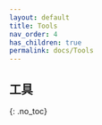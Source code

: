 ```yaml
---
layout: default
title: Tools
nav_order: 4
has_children: true
permalink: docs/Tools
---
```



## 工具
{: .no_toc}